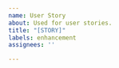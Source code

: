 ```yaml
---
name: User Story
about: Used for user stories.
title: "[STORY]"
labels: enhancement
assignees: ''

---
```



